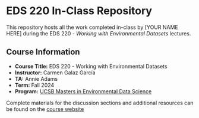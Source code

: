 # EDS 220 In-Class Repository

This repository hosts all the work completed in-class by [YOUR NAME HERE] during the EDS 220 - *Working with Environmental Datasets* lectures.

## Course Information
- **Course Title:** EDS 220 - Working with Environmental Datasets
- **Instructor:** Carmen Galaz García
- **TA:** Annie Adams 
- **Term:** Fall 2024
- **Program:** [UCSB Masters in Environmental Data Science](https://bren.ucsb.edu/masters-programs/master-environmental-data-science)


Complete materials for the discussion sections and additional resources can be found on the [course website](https://meds-eds-220.github.io/MEDS-eds-220-course/discussion-sections/discussion-sections-listing.html)